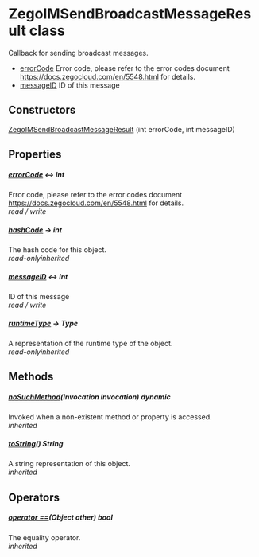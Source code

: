 


# ZegoIMSendBroadcastMessageResult class









<p>Callback for sending broadcast messages.</p>
<ul>
<li><a href="../zego_uikit_prebuilt_live_audio_room/ZegoIMSendBroadcastMessageResult/errorCode.md">errorCode</a> Error code, please refer to the error codes document <a href="https://docs.zegocloud.com/en/5548.html">https://docs.zegocloud.com/en/5548.html</a> for details.</li>
<li><a href="../zego_uikit_prebuilt_live_audio_room/ZegoIMSendBroadcastMessageResult/messageID.md">messageID</a> ID of this message</li>
</ul>




## Constructors

[ZegoIMSendBroadcastMessageResult](../zego_uikit_prebuilt_live_audio_room/ZegoIMSendBroadcastMessageResult/ZegoIMSendBroadcastMessageResult.md) (int errorCode, int messageID)

   


## Properties

##### [errorCode](../zego_uikit_prebuilt_live_audio_room/ZegoIMSendBroadcastMessageResult/errorCode.md) &#8596; int



Error code, please refer to the error codes document <a href="https://docs.zegocloud.com/en/5548.html">https://docs.zegocloud.com/en/5548.html</a> for details.  
_<span class="feature">read / write</span>_



##### [hashCode](../zego_uikit_prebuilt_live_audio_room/ZegoIMSendBroadcastMessageResult/hashCode.md) &#8594; int



The hash code for this object.  
_<span class="feature">read-only</span><span class="feature">inherited</span>_



##### [messageID](../zego_uikit_prebuilt_live_audio_room/ZegoIMSendBroadcastMessageResult/messageID.md) &#8596; int



ID of this message  
_<span class="feature">read / write</span>_



##### [runtimeType](../zego_uikit_prebuilt_live_audio_room/ZegoIMSendBroadcastMessageResult/runtimeType.md) &#8594; Type



A representation of the runtime type of the object.  
_<span class="feature">read-only</span><span class="feature">inherited</span>_





## Methods

##### [noSuchMethod](../zego_uikit_prebuilt_live_audio_room/ZegoIMSendBroadcastMessageResult/noSuchMethod.md)(Invocation invocation) dynamic



Invoked when a non-existent method or property is accessed.  
_<span class="feature">inherited</span>_



##### [toString](../zego_uikit_prebuilt_live_audio_room/ZegoIMSendBroadcastMessageResult/toString.md)() String



A string representation of this object.  
_<span class="feature">inherited</span>_





## Operators

##### [operator ==](../zego_uikit_prebuilt_live_audio_room/ZegoIMSendBroadcastMessageResult/operator_equals.md)(Object other) bool



The equality operator.  
_<span class="feature">inherited</span>_















